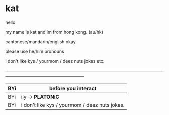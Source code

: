# kat 


hello

my name is kat and im from hong kong. (au/hk)

cantonese/mandarin/english okay.

please use he/him pronouns 


i don't like kys / yourmom / deez nuts jokes etc.


——————————————————————————————————————————————————————


| BYi | before you interact |
| --- | ------------------- |
| BYi | ily → **PLATONiC** |
| BYi | i don’t like kys / yourmom / deez nuts jokes. |
